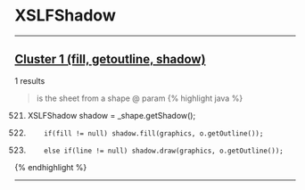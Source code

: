 # XSLFShadow

***

## [Cluster 1 (fill, getoutline, shadow)](./1)
1 results
> is the sheet from a shape @ param 
{% highlight java %}
521. XSLFShadow shadow = _shape.getShadow();
531.         if(fill != null) shadow.fill(graphics, o.getOutline());
532.         else if(line != null) shadow.draw(graphics, o.getOutline());
{% endhighlight %}

***

